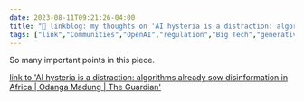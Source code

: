 ---date: 2023-08-11T09:21:26-04:00title: "🔗 linkblog: my thoughts on 'AI hysteria is a distraction: algorithms already sow disinformation in Africa | Odanga Madung | The Guardian'"tags: ["link","Communities","OpenAI","regulation","Big Tech","generative AI","social media","Kenya","Global South","content moderation"]---So many important points in this piece.   [link to 'AI hysteria is a distraction: algorithms already sow disinformation in Africa | Odanga Madung | The Guardian'](https://www.theguardian.com/global-development/2023/aug/09/ai-chatgpt-doomerism-threat-already-here-big-tech-algorithms-sow-disinformation)